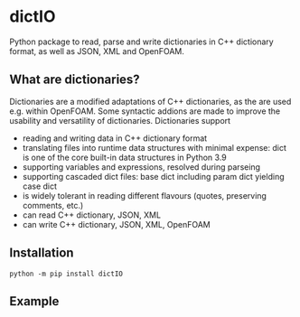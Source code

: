 # dictIO
Python package to read, parse and write dictionaries in C++ dictionary format, as well as JSON, XML and OpenFOAM.

## What are dictionaries?
Dictionaries are a modified adaptations of C++ dictionaries, as the are used e.g. within OpenFOAM.
Some syntactic addions are made to improve the usability and versatility of dictionaries.
Dictionaries support
* reading and writing data in C++ dictionary format​
* translating files into runtime data structures with minimal expense: dict is one of the core built-in data structures in Python 3.9​
* supporting variables and expressions, resolved during parseing
* supporting cascaded dict files:  base dict including param dict yielding case dict​
* is widely tolerant in reading different flavours (quotes, preserving comments, etc.)​
* can read C++ dictionary, JSON, XML​
* can write C++ dictionary, JSON, XML, OpenFOAM​

## Installation
```
python -m pip install dictIO
```

## Example
